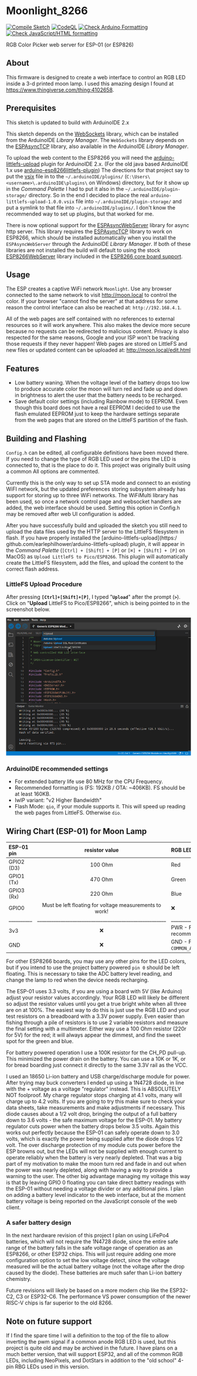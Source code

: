 <!--
 Copyright 2020-2024 Winford (Uncle Grumpy) <winford@object.stream>
 SPDX-License-Identifier: MIT
-->

# Moonlight_8266

[![Compile Sketch](https://github.com/UncleGrumpy/Moonlight_8266/actions/workflows/build.yml/badge.svg?branch=main)](https://github.com/UncleGrumpy/Moonlight_8266/actions/workflows/build.yml) [![CodeQL](https://github.com/UncleGrumpy/Moonlight_8266/actions/workflows/codeql.yml/badge.svg?branch=main)](https://github.com/UncleGrumpy/Moonlight_8266/actions/workflows/codeql.yml) [![Check Arduino Formatting](https://github.com/UncleGrumpy/Moonlight_8266/actions/workflows/formatting.yml/badge.svg?branch=main)](https://github.com/UncleGrumpy/Moonlight_8266/actions/workflows/formatting.yml) [![Check JavaScript/HTML formatting](https://github.com/UncleGrumpy/Moonlight_8266/actions/workflows/web_lint.yml/badge.svg?branch=main)](https://github.com/UncleGrumpy/Moonlight_8266/actions/workflows/web_lint.yml)

RGB Color Picker web server for ESP-01 (or ESP826)

## About

This firmware is designed to create a web interface to control an RGB LED inside a 3-d printed moon lamp.  I used this
amazing design I found at https://www.thingiverse.com/thing:4102658.

## Prerequisites

This sketch is updated to build with ArduinoIDE 2.x

This sketch depends on the [WebSockets](https://github.com/Links2004/arduinoWebSockets) library, which can be installed from the ArduinoIDE _Library Manager_.
The `WebSockets` library depends on the [ESPAsyncTCP](https://github.com/me-no-dev/ESPAsyncTCP) library, also available in the ArduinoIDE _Library Manager_.

To upload the web content to the ESP8266 you will need the [arduino-littlefs-upload](https://github.com/earlephilhower/arduino-littlefs-upload) plugin for ArduinoIDE 2.x. (For the old java based ArduinoIDE 1.x use [arduino-esp8266littlefs-plugin](https://github.com/earlephilhower/arduino-esp8266littlefs-plugin)) The directions for that project say to put the [vsix](https://github.com/earlephilhower/arduino-littlefs-upload/releases) file in to the `~/.arduinoIDE/plugins/` (`C:\Users\<username>\.arduinoIDE\plugins\` on Windows) directory, but for it show up in the _Command Palette_ I had to put it also in the `~/.arduinoIDE/plugin-storage/` directory. So in the end I decided to place the real `arduino-littlefs-upload-1.0.0.vsix` file into `~/.arduinoIDE/plugin-storage/` and put a symlink to that file into `~/.arduinoIDE/plugins/`. I don't know the recommended way to set up plugins, but that worked for me.

There is now optional support for the [ESPAsyncWebServer](https://github.com/me-no-dev/ESPAsyncWebServer) library for async http server.  This library requires the [ESPAsyncTCP](https://github.com/me-no-dev/ESPAsyncTCP]) library to work on ESP8266, which should be installed automatically when you install the `ESPAsyncWebServer` through the ArduinoIDE _Library Manager_.  If both of these libraries are not installed the build will default to using the stock [ESP8266WebServer](https://github.com/esp8266/Arduino/tree/master/libraries/ESP8266WebServer) library included in the [ESP8266 core board support](https://github.com/esp8266/Arduino).

## Usage

The ESP creates a captive WiFi network `Moonlight`. Use any browser connected to the same network to visit http://moon.local to
control the color. If your browser "cannot find the server" at that address for some reason the control interface can
also be reached at: `http://192.168.4.1`.

All of the web pages are self contained with no references to external resources so it will work anywhere. This also
makes the device more secure because no requests can be redirected to malicious content. Privacy is also respected for
the same reasons, Google and your ISP won't be tracking those requests if they never happen!
Web pages are stored on LittleFS and new files or updated content can be uploaded at: http://moon.local/edit.html

## Features

* Low battery waning. When the voltage level of the battery drops too low to produce accurate color the moon will turn red and fade up and down in brightness to alert the user that the battery needs to be recharged.
* Save default color settings (including Rainbow mode) to EEPROM. Even though this board does not have a real EEPROM I decided to use the flash emulated EEPROM just to keep the hardware settings separate from the web pages that are stored on the LittleFS partition of the flash.

## Building and Flashing

`Config.h` can be edited, all configurable definitions have been moved there. If you need to change the type of RGB LED used or the pins the LED is connected to, that is the place to do it. This project was originally built using a common  All options are commented. 

Currently this is the only way to set up STA mode and connect to an existing WiFI network, but the updated preferences storing subsystem already has support for storing up to three WiFi networks.  The WiFiMulti library has been used, so once a network control page and websocket handlers are added, the web interface should be used. Setting this option in Config.h may be removed after web UI configuration is added.

After you have successfully build and uploaded the sketch you still need to upload the data files used by the HTTP server to the LittleFS filesystem in flash. If you have properly installed the [arduino-littlefs-upload](https:/ github.com/earlephilhower/arduino-littlefs-upload) plugin, it will appear in the _Command Palette_ (`[Ctrl] + [Shift] + [P]` or `[⌘] + [Shift] + [P]` on MacOS) as `Upload LittleFS to Pico/ESP8266`. This plugin will automatically create the LittleFS filesystem, add the files, and upload the content to the correct flash address.

### LittleFS Upload Procedure

After pressing **`[Ctrl]+[Shift]+[P]`**, I typed "**`Upload`**" after the prompt (**`>`**). Click on "**Upload** LittleFS to Pico/ESP8266", which is being pointed to in the screenshot below.

![Image](./upload_littlefs.png "upload LittleFS screenshot")

### ArduinoIDE recommended settings

- For extended battery life use 80 MHz for the CPU Frequency.
- Recommended formatting is (FS: 192KB / OTA: ~406KB). FS should be at least 160KB.
- IwIP variant: "v2 Higher Bandwidth"
- Flash Mode: `qio`, if your module supports it. This will speed up reading the web pages from LittleFS. Otherwise `dio`. 

## Wiring Chart (ESP-01) for Moon Lamp

| ESP-01 pin | resistor value |  RGB LED pin   |
|:-----------|:--------------:|:---------------|
| GPIO2 (D3) | 100 Ohm        | Red            |
| GPIO1 (Tx) | 470 Ohm        | Green          |
| GPIO3 (Rx) | 220 Ohm        | Blue           |
| GPIO0      | Must be left floating for voltage measurements to work! | :x: |
| __________ | _______________________________________________________ | ____________________________________________ |
| 3v3        | :x:            | PWR - For common anode (default and recommended configuration) |
| GND        | :x:            | GND - For common cathode (change `COMMON_ANODE` to `false` in **Config.h**) |

For other ESP8266 boards, you may use any other pins for the LED colors, but if you intend to
use the project battery powered `pin 0` should be left floating. This is necessary to take the ADC battery
level reading, and change the lamp to red when the device needs recharging.

The ESP-01 uses 3.3 volts, if you are using a board with 5V (like Arduino) adjust your resistor
values accordingly. Your RGB LED will likely be different so adjust the resistor values until you
get a true bright white when all three are on at 100%. The easiest way to do this is just use the
RGB LED and your test resistors on a breadboard with a 3.3V power supply. Even easier than fishing
through a pile of resistors is to use 2 variable resistors and measure the final setting with a
multimeter. Either way use a 100 Ohm resistor (220r for 5V) for the red; it will always appear the
dimmest, and find the sweet spot for the green and blue.

For battery powered operation I use a 100K resistor for the CH_PD pull-up. This minimized the
power drain on the battery. You can use a 10K or 1K, or for bread boarding just connect it directly
to the same 3.3V rail as the VCC.

I used an 18650 Li-ion battery and USB charge/discharge module for power. After trying may buck 
converters I ended up using a 1N4728 diode, in line with the + voltage as a voltage "regulator"
instead.  This is ABSOLUTELY NOT foolproof. My charge regulator stops charging at 4.1 volts, many
will charge up to 4.2 volts. If you are going to try this make sure to check your data sheets, take
measurements and make adjustments if necessary.  This diode causes about a 1/2 volt drop, bringing
the output of a full battery down to 3.6 volts - the safe maximum voltage for the ESP-01. My battery
regulator cuts power when the battery drops below 3.5 volts. Again this works out perfectly because
the ESP-01 can safely operate down to 3.0 volts, which is exactly the power being supplied after
the diode drops 1/2 volt. The over discharge protection of my module cuts power before the ESP browns
out, but the LEDs will not be supplied with enough current to operate reliably when the battery is very
nearly depleted.  That was a big part of my motivation to make the moon turn red and fade in and out when
the power was nearly depleted, along with having a way to provide a warning to the user.  The other
big advantage managing my voltage this way is that by leaving GPIO 0 floating you can take direct
battery readings with the ESP-01 without needing a voltage divider or any additional pins.  I plan on
adding a battery level indicator to the web interface, but at the moment battery voltage is being
reported on the JavaScript console of the web client.

### A safer battery design

In the next hardware revision of this project I plan on using LiFePo4 batteries, which will not
require the 1N4728 diode, since the entire safe range of the battery falls in the safe voltage
range of operation as an ESP8266, or other ESP32 chips.  This will just require adding one more
configuration option to set the low voltage detect, since the voltage measured will be the actual
battery voltage (not the voltage after the drop caused by the diode).  These batteries are much
safer than Li-ion battery chemistry.

Future revisions will likely be based on a more modern chip like the ESP32-C2, C3 or ESP32-C6. The
performance VS power consumption of the newer RISC-V chips is far superior to the old 8266.

## Note on future support

If I find the spare time I will a definition to the top of the file to allow inverting the pwm signal if
a common anode RGB LED is used, but this project is quite old and may be archived in the future.  I have
plans on a much better version, that will support ESP32, and all of the common RGB LEDs, including
NeoPixels, and DotStars in addition to the "old school" 4-pin RBG LEDs used in this version.
